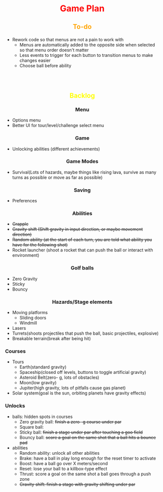 # <span style = "color:red"><p align = "center">Game Plan</span>

## <span style = "color:orange"><p align = "center">To-do</span>
- Rework code so that menus are not a pain to work with
	- Menus are automatically added to the opposite side when selected so that menu order doesn't matter
	- Less events to trigger for each button to transition menus to make changes easier
	- Choose ball before ability

<br><br>

## <span style = "color:yellow"><p align = "center">Backlog</span>

### <p align = "center">Menu
- Options menu
- Better UI for tour/level/challenge select menu

### <p align = "center">Game
- Unlocking abilities (different achievements)

### <p align = "center">Game Modes
- Survival(Lots of hazards, maybe things like rising lava, survive as many turns as possible
or move as far as possible)

### <p align = "center">Saving
- Preferences

### <p align = "center">Abilities
- ~~Grapple~~
- ~~Gravity shift (Shift gravity in input direction, or maybe movement direction)~~
- ~~Random ability (at the start of each turn, you are told what ability you have for the following shot)~~
- Rocket launcher (shoot a rocket that can push the ball or interact with environment)

### <p align = "center">Golf balls
- Zero Gravity
- Sticky
- Bouncy

### <p align = "center">Hazards/Stage elements
- Moving platforms
	- Sliding doors
	- Windmill
- Lasers
- Turrets(shoots projectiles that push the ball, basic projectiles, explosive)
- Breakable terrain(break after being hit)

### Courses
- Tours
	- Earth(standard gravity)
	- Spaceship(closed off levels, buttons to toggle artificial gravity)
	- Asteroid Belt(zero- g, lots of obstacles)
	- Moon(low gravity)
	- Jupiter(high gravity, lots of pitfalls cause gas planet)
- Solar system(goal is the sun, orbiting planets have gravity effects)

### Unlocks
- balls: hidden spots in courses
	- Zero gravity ball: ~~finish a zero- g course under par~~
	- Square ball: 
	- Sticky ball: ~~finish a stage under par after touching a goo field~~
	- Bouncy ball: ~~score a goal on the same shot that a ball hits a bounce pad~~
- abilities
	- Random ability: unlock all other abilities
	- Brake: have a ball in play long enough for the reset timer to activate
	- Boost: have a ball go over X meters/second
	- Reset: lose your ball to a killbox-type effect
	- Thrust: score a goal on the same shot a ball goes through a push zone
	- ~~Gravity shift: finish a stage with gravity shifting under par~~